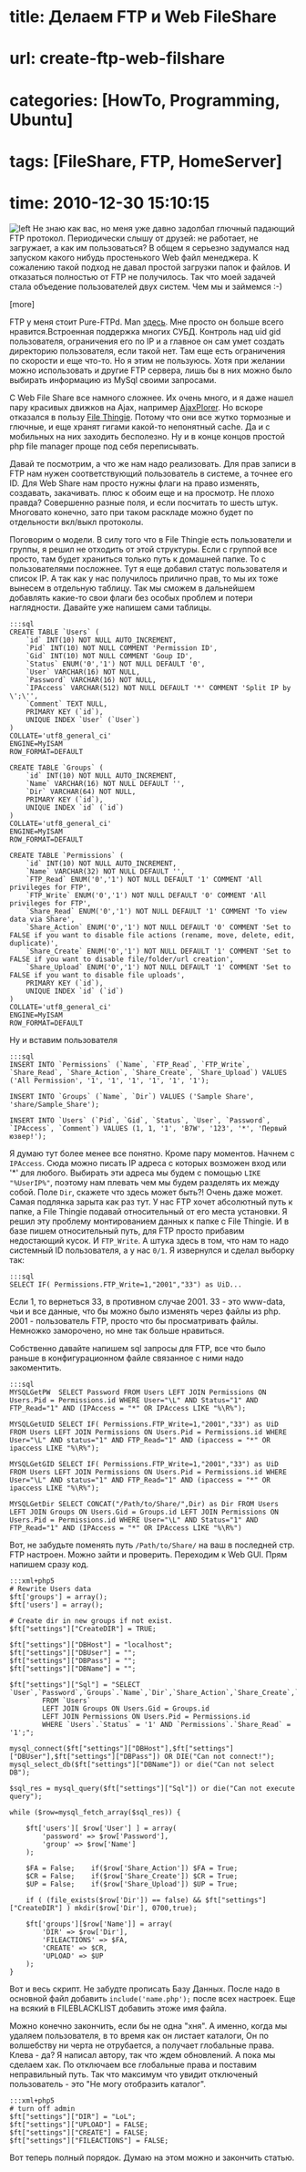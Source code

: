 # title: Делаем FTP и Web FileShare
# url: create-ftp-web-filshare
# categories: [HowTo, Programming, Ubuntu]
# tags: [FileShare, FTP, HomeServer]
# time: 2010-12-30 15:10:15


![left](~file-share.png)
Не знаю как вас, но меня уже давно задолбал глючный падающий FTP протокол. Периодически слышу от друзей: не работает, не загружает, а как им пользоваться? В общем я серьезно задумался над запуском какого нибудь простенького Web файл менеджера. К сожалению такой подход не давал простой загрузки папок и файлов. И отказаться полностью от FTP не получилось. Так что моей задачей стала объедение пользователей двух систем. Чем мы и займемся :-)

[more]

FTP у меня стоит Pure-FTPd. Man [здесь](http://forum.ubuntu.ru/index.php?topic=16733.msg115844#msg115844). Мне просто он больше всего нравится.Встроенная поддержка многих СУБД. Контроль над uid gid пользователя, ограничения его по IP и а главное он сам умет создать директорию пользователя, если такой нет. Там еще есть ограничения по скорости и еще что-то. Но я этим не пользуюсь. Хотя при желании можно использовать и другие FTP сервера, лишь бы в них можно было выбирать информацию из MySql своими запросами.

С Web File Share все намного сложнее. Их очень много, и я даже нашел пару красивых движков на Ajax, например [AjaxPlorer](http://www.ajaxplorer.info/wordpress/). Но вскоре отказался в пользу [File Thingie](http://www.solitude.dk/filethingie/). Потому что они все жутко тормозные и глючные, и еще хранят гигами какой-то непонятный cache. Да и с мобильных на них заходить бесполезно. Ну и в конце концов простой php file manager проще под себя переписывать.

Давай те посмотрим, а что же нам надо реализовать. Для прав записи в FTP нам нужен соответствующий пользователь в системе, а точнее его ID. Для Web Share нам просто нужны флаги на право изменять, создавать, закачивать. плюс к обоим еще и на просмотр. Не плохо правда? Совершенно разные поля, и если посчитать то шесть штук. Многовато конечно, зато при таком раскладе можно будет по отдельности вкл/выкл протоколы.

Поговорим о модели. В силу того что в File Thingie есть пользователи и группы, я решил не отходить от этой структуры. Если с группой все просто, там будет храниться только путь к домашней папке. То с пользователями посложнее. Тут я еще добавил статус пользователя и список IP. А так как у нас получилось прилично прав, то мы их тоже вынесем в отдельную таблицу. Так мы сможем в дальнейшем добавлять какие-то свои флаги без особых проблем и потери наглядности. Давайте уже напишем сами таблицы.

    :::sql
    CREATE TABLE `Users` (
    	`id` INT(10) NOT NULL AUTO_INCREMENT,
    	`Pid` INT(10) NOT NULL COMMENT 'Permission ID',
    	`Gid` INT(10) NOT NULL COMMENT 'Goup ID',
    	`Status` ENUM('0','1') NOT NULL DEFAULT '0',
    	`User` VARCHAR(16) NOT NULL,
    	`Password` VARCHAR(16) NOT NULL,
    	`IPAccess` VARCHAR(512) NOT NULL DEFAULT '*' COMMENT 'Split IP by \';\'',
    	`Comment` TEXT NULL,
    	PRIMARY KEY (`id`),
    	UNIQUE INDEX `User` (`User`)
    )
    COLLATE='utf8_general_ci'
    ENGINE=MyISAM
    ROW_FORMAT=DEFAULT

    CREATE TABLE `Groups` (
    	`id` INT(10) NOT NULL AUTO_INCREMENT,
    	`Name` VARCHAR(16) NOT NULL DEFAULT '',
    	`Dir` VARCHAR(64) NOT NULL,
    	PRIMARY KEY (`id`),
    	UNIQUE INDEX `id` (`id`)
    )
    COLLATE='utf8_general_ci'
    ENGINE=MyISAM
    ROW_FORMAT=DEFAULT
    
    CREATE TABLE `Permissions` (
    	`id` INT(10) NOT NULL AUTO_INCREMENT,
    	`Name` VARCHAR(32) NOT NULL DEFAULT '',
    	`FTP_Read` ENUM('0','1') NOT NULL DEFAULT '1' COMMENT 'All privileges for FTP',
    	`FTP_Write` ENUM('0','1') NOT NULL DEFAULT '0' COMMENT 'All privileges for FTP',
    	`Share_Read` ENUM('0','1') NOT NULL DEFAULT '1' COMMENT 'To view data via Share',
    	`Share_Action` ENUM('0','1') NOT NULL DEFAULT '0' COMMENT 'Set to FALSE if you want to disable file actions (rename, move, delete, edit, duplicate)',
    	`Share_Create` ENUM('0','1') NOT NULL DEFAULT '1' COMMENT 'Set to FALSE if you want to disable file/folder/url creation',
    	`Share_Upload` ENUM('0','1') NOT NULL DEFAULT '1' COMMENT 'Set to FALSE if you want to disable file uploads',
    	PRIMARY KEY (`id`),
    	UNIQUE INDEX `id` (`id`)
    )
    COLLATE='utf8_general_ci'
    ENGINE=MyISAM
    ROW_FORMAT=DEFAULT

Ну и вставим пользователя

    :::sql
    INSERT INTO `Permissions` (`Name`, `FTP_Read`, `FTP_Write`, `Share_Read`, `Share_Action`, `Share_Create`, `Share_Upload`) VALUES ('All Permission', '1', '1', '1', '1', '1', '1');
    
    INSERT INTO `Groups` (`Name`, `Dir`) VALUES ('Sample Share', 'share/Sample_Share');
    
    INSERT INTO `Users` (`Pid`, `Gid`, `Status`, `User`, `Password`, `IPAccess`, `Comment`) VALUES (1, 1, '1', 'B7W', '123', '*', 'Первый юзвер!');

Я думаю тут более менее все понятно. Кроме пару моментов. Начнем с `IPAccess`. Сюда можно писать IP адреса с которых возможен вход или '*' для любого. Выбирать эти адреса мы будем с помощью `LIKE "%UserIP%"`, поэтому нам плевать чем мы будем разделять их между собой.
Поле `Dir`, скажете что здесь может быть?! Очень даже может. Самая подлянка зарыта как раз тут. У нас FTP хочет абсолютный путь к папке, а File Thingie подавай относительный от его места установки. Я решил эту проблему монтированием данных к папке с File Thingie. И в базе пишем относительный путь, для FTP просто прибавим недостающий кусок. И `FTP_Write`. А штука здесь в том, что нам то надо системный ID пользователя, а у нас `0/1`. Я извернулся и сделал выборку так:

    :::sql
    SELECT IF( Permissions.FTP_Write=1,"2001","33") as UiD...

Если 1, то вернеться 33, в противном случае 2001. 33 - это www-data, чьи и все данные, что бы можно было изменять через файлы из php. 2001 - пользователь FTP, просто что бы просматривать файлы. Немножко заморочено, но мне так больше нравиться.

Собственно давайте напишем sql запросы для FTP, все что было раньше в конфигурационном файле связанное с ними надо закоментить.

    :::sql
    MYSQLGetPW	SELECT Password FROM Users LEFT JOIN Permissions ON Users.Pid = Permissions.id WHERE User="\L" AND Status="1" AND FTP_Read="1" AND (IPAccess = "*" OR IPAccess LIKE "%\R%");
    
    MYSQLGetUID	SELECT IF( Permissions.FTP_Write=1,"2001","33") as UiD FROM Users LEFT JOIN Permissions ON Users.Pid = Permissions.id WHERE User="\L" AND status="1" AND FTP_Read="1" AND (ipaccess = "*" OR ipaccess LIKE "%\R%");
    
    MYSQLGetGID	SELECT IF( Permissions.FTP_Write=1,"2001","33") as UiD FROM Users LEFT JOIN Permissions ON Users.Pid = Permissions.id WHERE User="\L" AND status="1" AND FTP_Read="1" AND (ipaccess = "*" OR ipaccess LIKE "%\R%");
    
    MYSQLGetDir	SELECT CONCAT("/Path/to/Share/",Dir) as Dir FROM Users LEFT JOIN Groups ON Users.Gid = Groups.id LEFT JOIN Permissions ON Users.Pid = Permissions.id WHERE User="\L" AND Status="1" AND FTP_Read="1" AND (IPAccess = "*" OR IPAccess LIKE "%\R%")

Вот, не забудьте поменять путь `/Path/to/Share/` на ваш в последней стр. FTP настроен. Можно зайти и проверить. Переходим к Web GUI. Прям напишем сразу код.

    :::xml+php5
    # Rewrite Users data
    $ft['groups'] = array();
    $ft['users'] = array();
    
    # Create dir in new groups if not exist.
    $ft["settings"]["CreateDIR"] = TRUE;
    
    $ft["settings"]["DBHost"] = "localhost";
    $ft["settings"]["DBUser"] = "";
    $ft["settings"]["DBPass"] = "";
    $ft["settings"]["DBName"] = "";
    
    $ft["settings"]["Sql"] = "SELECT `User`,`Password`,`Groups`.`Name`,`Dir`,`Share_Action`,`Share_Create`,`Share_Upload`
    		FROM `Users`
    		LEFT JOIN Groups ON Users.Gid = Groups.id
    		LEFT JOIN Permissions ON Users.Pid = Permissions.id
    		WHERE `Users`.`Status` = '1' AND `Permissions`.`Share_Read` = '1';";
    
    mysql_connect($ft["settings"]["DBHost"],$ft["settings"]["DBUser"],$ft["settings"]["DBPass"]) OR DIE("Can not connect!");
    mysql_select_db($ft["settings"]["DBName"]) or die("Can not select DB"); 
    
    $sql_res = mysql_query($ft["settings"]["Sql"]) or die("Can not execute query");
    
    while ($row=mysql_fetch_array($sql_res)) {
    
    	$ft['users'][ $row['User'] ] = array(
    		'password' => $row['Password'],
    		'group' => $row['Name']
    	);
    
    	$FA = False;	if($row['Share_Action']) $FA = True;
    	$CR = False;	if($row['Share_Create']) $CR = True;
    	$UP = False;	if($row['Share_Upload']) $UP = True;
    
    	if ( (file_exists($row['Dir']) == false) && $ft["settings"]["CreateDIR"] ) mkdir($row['Dir'], 0700,true);
    
    	$ft['groups'][$row['Name']] = array(
    		'DIR' => $row['Dir'],
    		'FILEACTIONS' => $FA,
    		'CREATE' => $CR,
    		'UPLOAD' => $UP
    	);
    }

Вот и весь скрипт. Не забудте прописать Базу Данных. После надо в основной файл добавить `include('name.php');` после всех настроек. Еще на всякий в FILEBLACKLIST добавить этоже имя файла.

Можно конечно закончить, если бы не одна "хня". А именно, когда мы удаляем пользователя, в то время как он листает каталоги, Он по волшебству ни черта не отрубается, а получает глобальные права. Клева - да? Я написал автору, так что ждем обновлений. А пока мы сделаем хак. По отключаем все глобальные права и поставим неправильный путь. Так что максимум что увидит отключеный пользователь - это "Не могу отобразить каталог".

    :::xml+php5
    # turn off admin
    $ft["settings"]["DIR"] = "LoL";
    $ft["settings"]["UPLOAD"] = FALSE;
    $ft["settings"]["CREATE"] = FALSE;
    $ft["settings"]["FILEACTIONS"] = FALSE;

Вот теперь полный порядок. Думаю на этом можно и закончить статью.
